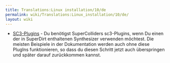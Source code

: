 ```yaml
---
title: Translations:Linux installation/10/de
permalink: wiki/Translations:Linux_installation/10/de/
layout: wiki
---
```


-   [SC3-Plugins](https://supercollider.github.io/sc3-plugins/) - Du
    benötigst SuperColliders sc3-Plugins, wenn Du einen der in SuperDirt
    enthaltenen Synthesizer verwenden möchtest. Die meisten Beispiele in
    der Dokumentation werden auch ohne diese PlugIns funktionieren, so
    dass du diesen Schritt jetzt auch überspringen und später darauf
    zurückkommen kannst.
